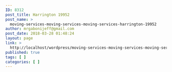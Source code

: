 ```yaml
---
ID: 8312
post_title: Harrington 19952
post_name: >
  moving-services-moving-services-moving-services-harrington-19952
author: mrgabonijeff@gmail.com
post_date: 2018-03-28 01:48:24
layout: page
link: >
  http://localhost/wordpress/moving-services-moving-services-moving-services-harrington-19952/
published: true
tags: [ ]
categories: [ ]
---
```

